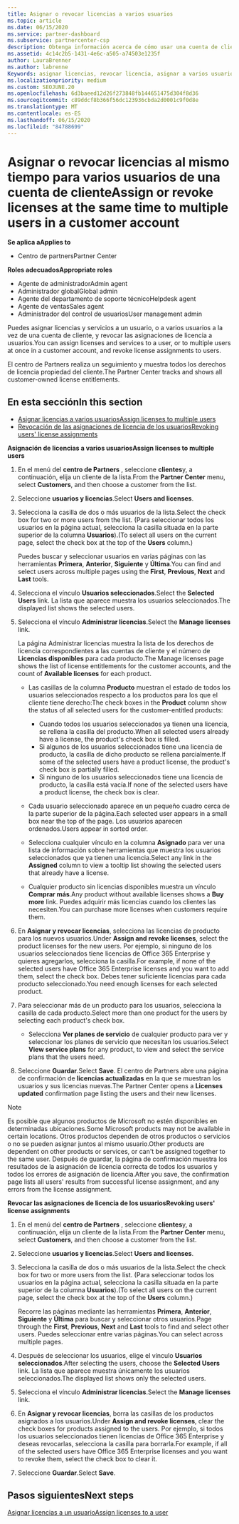 ```yaml
---
title: Asignar o revocar licencias a varios usuarios
ms.topic: article
ms.date: 06/15/2020
ms.service: partner-dashboard
ms.subservice: partnercenter-csp
description: Obtenga información acerca de cómo usar una cuenta de cliente para asignar o revocar licencias y servicios a un usuario o a varios usuarios a la vez.
ms.assetid: 4c14c2b5-1431-4e6c-a505-a74503e1235f
author: LauraBrenner
ms.author: labrenne
Keywords: asignar licencias, revocar licencia, asignar a varios usuarios,
ms.localizationpriority: medium
ms.custom: SEOJUNE.20
ms.openlocfilehash: 6d3baeed12d26f273848fb144651475d304f8d36
ms.sourcegitcommit: c89ddcf8b366f56dc123936cbda2d0001c9f0d8e
ms.translationtype: MT
ms.contentlocale: es-ES
ms.lasthandoff: 06/15/2020
ms.locfileid: "84788699"
---
```

# <a name="assign-or-revoke-licenses-at-the-same-time-to-multiple-users-in-a-customer-account"></a><span data-ttu-id="9dfc2-104">Asignar o revocar licencias al mismo tiempo para varios usuarios de una cuenta de cliente</span><span class="sxs-lookup"><span data-stu-id="9dfc2-104">Assign or revoke licenses at the same time to multiple users in a customer account</span></span>

<span data-ttu-id="9dfc2-105">**Se aplica a**</span><span class="sxs-lookup"><span data-stu-id="9dfc2-105">**Applies to**</span></span>

- <span data-ttu-id="9dfc2-106">Centro de partners</span><span class="sxs-lookup"><span data-stu-id="9dfc2-106">Partner Center</span></span>

<span data-ttu-id="9dfc2-107">**Roles adecuados**</span><span class="sxs-lookup"><span data-stu-id="9dfc2-107">**Appropriate roles**</span></span>

- <span data-ttu-id="9dfc2-108">Agente de administrador</span><span class="sxs-lookup"><span data-stu-id="9dfc2-108">Admin agent</span></span>
- <span data-ttu-id="9dfc2-109">Administrador global</span><span class="sxs-lookup"><span data-stu-id="9dfc2-109">Global admin</span></span>
- <span data-ttu-id="9dfc2-110">Agente del departamento de soporte técnico</span><span class="sxs-lookup"><span data-stu-id="9dfc2-110">Helpdesk agent</span></span>
- <span data-ttu-id="9dfc2-111">Agente de ventas</span><span class="sxs-lookup"><span data-stu-id="9dfc2-111">Sales agent</span></span>
- <span data-ttu-id="9dfc2-112">Administrador del control de usuarios</span><span class="sxs-lookup"><span data-stu-id="9dfc2-112">User management admin</span></span>

<span data-ttu-id="9dfc2-113">Puedes asignar licencias y servicios a un usuario, o a varios usuarios a la vez de una cuenta de cliente, y revocar las asignaciones de licencia a usuarios.</span><span class="sxs-lookup"><span data-stu-id="9dfc2-113">You can assign licenses and services to a user, or to multiple users at once in a customer account, and revoke license assignments to users.</span></span>

<span data-ttu-id="9dfc2-114">El centro de Partners realiza un seguimiento y muestra todos los derechos de licencia propiedad del cliente.</span><span class="sxs-lookup"><span data-stu-id="9dfc2-114">The Partner Center tracks and shows all customer-owned license entitlements.</span></span>

## <a name="in-this-section"></a><span data-ttu-id="9dfc2-115">En esta sección</span><span class="sxs-lookup"><span data-stu-id="9dfc2-115">In this section</span></span>


- [<span data-ttu-id="9dfc2-116">Asignar licencias a varios usuarios</span><span class="sxs-lookup"><span data-stu-id="9dfc2-116">Assign licenses to multiple users</span></span>](#assign-licenses-to-groups)
- [<span data-ttu-id="9dfc2-117">Revocación de las asignaciones de licencia de los usuarios</span><span class="sxs-lookup"><span data-stu-id="9dfc2-117">Revoking users' license assignments</span></span>](#revoking-licenses)

<a href="" id="assign-licenses-to-groups"></a>
<span data-ttu-id="9dfc2-118">**Asignación de licencias a varios usuarios**</span><span class="sxs-lookup"><span data-stu-id="9dfc2-118">**Assign licenses to multiple users**</span></span>

1. <span data-ttu-id="9dfc2-119">En el menú del **centro de Partners** , seleccione **clientes**y, a continuación, elija un cliente de la lista.</span><span class="sxs-lookup"><span data-stu-id="9dfc2-119">From the **Partner Center** menu, select **Customers**, and then choose a customer from the list.</span></span>

2. <span data-ttu-id="9dfc2-120">Seleccione **usuarios y licencias**.</span><span class="sxs-lookup"><span data-stu-id="9dfc2-120">Select **Users and licenses**.</span></span>

3. <span data-ttu-id="9dfc2-121">Selecciona la casilla de dos o más usuarios de la lista.</span><span class="sxs-lookup"><span data-stu-id="9dfc2-121">Select the check box for two or more users from the list.</span></span> <span data-ttu-id="9dfc2-122">(Para seleccionar todos los usuarios en la página actual, selecciona la casilla situada en la parte superior de la columna **Usuarios**).</span><span class="sxs-lookup"><span data-stu-id="9dfc2-122">(To select all users on the current page, select the check box at the top of the **Users** column.)</span></span>

    <span data-ttu-id="9dfc2-123">Puedes buscar y seleccionar usuarios en varias páginas con las herramientas **Primera**, **Anterior**, **Siguiente** y **Última**.</span><span class="sxs-lookup"><span data-stu-id="9dfc2-123">You can find and select users across multiple pages using the **First**, **Previous**, **Next** and **Last** tools.</span></span>

4. <span data-ttu-id="9dfc2-124">Selecciona el vínculo **Usuarios seleccionados**.</span><span class="sxs-lookup"><span data-stu-id="9dfc2-124">Select the **Selected Users** link.</span></span> <span data-ttu-id="9dfc2-125">La lista que aparece muestra los usuarios seleccionados.</span><span class="sxs-lookup"><span data-stu-id="9dfc2-125">The displayed list shows the selected users.</span></span>

5. <span data-ttu-id="9dfc2-126">Selecciona el vínculo **Administrar licencias**.</span><span class="sxs-lookup"><span data-stu-id="9dfc2-126">Select the **Manage licenses** link.</span></span>

    <span data-ttu-id="9dfc2-127">La página Administrar licencias muestra la lista de los derechos de licencia correspondientes a las cuentas de cliente y el número de **Licencias disponibles** para cada producto.</span><span class="sxs-lookup"><span data-stu-id="9dfc2-127">The Manage licenses page shows the list of license entitlements for the customer accounts, and the count of **Available licenses** for each product.</span></span>

    -   <span data-ttu-id="9dfc2-128">Las casillas de la columna **Producto** muestran el estado de todos los usuarios seleccionados respecto a los productos para los que el cliente tiene derecho:</span><span class="sxs-lookup"><span data-stu-id="9dfc2-128">The check boxes in the **Product** column show the status of all selected users for the customer-entitled products:</span></span>

        -   <span data-ttu-id="9dfc2-129">Cuando todos los usuarios seleccionados ya tienen una licencia, se rellena la casilla del producto.</span><span class="sxs-lookup"><span data-stu-id="9dfc2-129">When all selected users already have a license, the product's check box is filled.</span></span>
        -   <span data-ttu-id="9dfc2-130">Si algunos de los usuarios seleccionados tiene una licencia de producto, la casilla de dicho producto se rellena parcialmente.</span><span class="sxs-lookup"><span data-stu-id="9dfc2-130">If some of the selected users have a product license, the product's check box is partially filled.</span></span>
        -   <span data-ttu-id="9dfc2-131">Si ninguno de los usuarios seleccionados tiene una licencia de producto, la casilla está vacía.</span><span class="sxs-lookup"><span data-stu-id="9dfc2-131">If none of the selected users have a product license, the check box is clear.</span></span>
    -   <span data-ttu-id="9dfc2-132">Cada usuario seleccionado aparece en un pequeño cuadro cerca de la parte superior de la página.</span><span class="sxs-lookup"><span data-stu-id="9dfc2-132">Each selected user appears in a small box near the top of the page.</span></span> <span data-ttu-id="9dfc2-133">Los usuarios aparecen ordenados.</span><span class="sxs-lookup"><span data-stu-id="9dfc2-133">Users appear in sorted order.</span></span>

    -   <span data-ttu-id="9dfc2-134">Selecciona cualquier vínculo en la columna **Asignado** para ver una lista de información sobre herramientas que muestra los usuarios seleccionados que ya tienen una licencia.</span><span class="sxs-lookup"><span data-stu-id="9dfc2-134">Select any link in the **Assigned** column to view a tooltip list showing the selected users that already have a license.</span></span>

    -   <span data-ttu-id="9dfc2-135">Cualquier producto sin licencias disponibles muestra un vínculo **Comprar más**.</span><span class="sxs-lookup"><span data-stu-id="9dfc2-135">Any product without available licenses shows a **Buy more** link.</span></span> <span data-ttu-id="9dfc2-136">Puedes adquirir más licencias cuando los clientes las necesiten.</span><span class="sxs-lookup"><span data-stu-id="9dfc2-136">You can purchase more licenses when customers require them.</span></span>

6.  <span data-ttu-id="9dfc2-137">En **Asignar y revocar licencias**, selecciona las licencias de producto para los nuevos usuarios.</span><span class="sxs-lookup"><span data-stu-id="9dfc2-137">Under **Assign and revoke licenses**, select the product licenses for the new users.</span></span> <span data-ttu-id="9dfc2-138">Por ejemplo, si ninguno de los usuarios seleccionados tiene licencias de Office 365 Enterprise y quieres agregarlos, selecciona la casilla.</span><span class="sxs-lookup"><span data-stu-id="9dfc2-138">For example, if none of the selected users have Office 365 Enterprise licenses and you want to add them, select the check box.</span></span> <span data-ttu-id="9dfc2-139">Debes tener suficiente licencias para cada producto seleccionado.</span><span class="sxs-lookup"><span data-stu-id="9dfc2-139">You need enough licenses for each selected product.</span></span>

7. <span data-ttu-id="9dfc2-140">Para seleccionar más de un producto para los usuarios, selecciona la casilla de cada producto.</span><span class="sxs-lookup"><span data-stu-id="9dfc2-140">Select more than one product for the users by selecting each product's check box.</span></span>
    -   <span data-ttu-id="9dfc2-141">Selecciona **Ver planes de servicio** de cualquier producto para ver y seleccionar los planes de servicio que necesitan los usuarios.</span><span class="sxs-lookup"><span data-stu-id="9dfc2-141">Select **View service plans** for any product, to view and select the service plans that the users need.</span></span>

8. <span data-ttu-id="9dfc2-142">Seleccione **Guardar**.</span><span class="sxs-lookup"><span data-stu-id="9dfc2-142">Select **Save**.</span></span> <span data-ttu-id="9dfc2-143">El centro de Partners abre una página de confirmación de **licencias actualizadas** en la que se muestran los usuarios y sus licencias nuevas.</span><span class="sxs-lookup"><span data-stu-id="9dfc2-143">The Partner Center opens a **Licenses updated** confirmation page listing the users and their new licenses.</span></span>

>[!NOTE]
><span data-ttu-id="9dfc2-144">Es posible que algunos productos de Microsoft no estén disponibles en determinadas ubicaciones.</span><span class="sxs-lookup"><span data-stu-id="9dfc2-144">Some Microsoft products may not be available in certain locations.</span></span> <span data-ttu-id="9dfc2-145">Otros productos dependen de otros productos o servicios o no se pueden asignar juntos al mismo usuario.</span><span class="sxs-lookup"><span data-stu-id="9dfc2-145">Other products are dependent on other products or services, or can't be assigned together to the same user.</span></span> <span data-ttu-id="9dfc2-146">Después de guardar, la página de confirmación muestra los resultados de la asignación de licencia correcta de todos los usuarios y todos los errores de asignación de licencia.</span><span class="sxs-lookup"><span data-stu-id="9dfc2-146">After you save, the confirmation page lists all users' results from successful license assignment, and any errors from the license assignment.</span></span>


<a href="" id="revoking-licenses"></a>
<span data-ttu-id="9dfc2-147">**Revocar las asignaciones de licencia de los usuarios**</span><span class="sxs-lookup"><span data-stu-id="9dfc2-147">**Revoking users' license assignments**</span></span>

1. <span data-ttu-id="9dfc2-148">En el menú del **centro de Partners** , seleccione **clientes**y, a continuación, elija un cliente de la lista.</span><span class="sxs-lookup"><span data-stu-id="9dfc2-148">From the **Partner Center** menu, select **Customers**, and then choose a customer from the list.</span></span>

2. <span data-ttu-id="9dfc2-149">Seleccione **usuarios y licencias**.</span><span class="sxs-lookup"><span data-stu-id="9dfc2-149">Select **Users and licenses**.</span></span>

3. <span data-ttu-id="9dfc2-150">Selecciona la casilla de dos o más usuarios de la lista.</span><span class="sxs-lookup"><span data-stu-id="9dfc2-150">Select the check box for two or more users from the list.</span></span> <span data-ttu-id="9dfc2-151">(Para seleccionar todos los usuarios en la página actual, selecciona la casilla situada en la parte superior de la columna **Usuarios**).</span><span class="sxs-lookup"><span data-stu-id="9dfc2-151">(To select all users on the current page, select the check box at the top of the **Users** column.)</span></span>

    <span data-ttu-id="9dfc2-152">Recorre las páginas mediante las herramientas **Primera**, **Anterior**, **Siguiente** y **Última** para buscar y seleccionar otros usuarios.</span><span class="sxs-lookup"><span data-stu-id="9dfc2-152">Page through the **First**, **Previous**, **Next** and **Last** tools to find and select other users.</span></span> <span data-ttu-id="9dfc2-153">Puedes seleccionar entre varias páginas.</span><span class="sxs-lookup"><span data-stu-id="9dfc2-153">You can select across multiple pages.</span></span>

4. <span data-ttu-id="9dfc2-154">Después de seleccionar los usuarios, elige el vínculo **Usuarios seleccionados**.</span><span class="sxs-lookup"><span data-stu-id="9dfc2-154">After selecting the users, choose the **Selected Users** link.</span></span> <span data-ttu-id="9dfc2-155">La lista que aparece muestra únicamente los usuarios seleccionados.</span><span class="sxs-lookup"><span data-stu-id="9dfc2-155">The displayed list shows only the selected users.</span></span>

5. <span data-ttu-id="9dfc2-156">Selecciona el vínculo **Administrar licencias**.</span><span class="sxs-lookup"><span data-stu-id="9dfc2-156">Select the **Manage licenses** link.</span></span>

6. <span data-ttu-id="9dfc2-157">En **Asignar y revocar licencias**, borra las casillas de los productos asignados a los usuarios.</span><span class="sxs-lookup"><span data-stu-id="9dfc2-157">Under **Assign and revoke licenses**, clear the check boxes for products assigned to the users.</span></span> <span data-ttu-id="9dfc2-158">Por ejemplo, si todos los usuarios seleccionados tienen licencias de Office 365 Enterprise y deseas revocarlas, selecciona la casilla para borrarla.</span><span class="sxs-lookup"><span data-stu-id="9dfc2-158">For example, if all of the selected users have Office 365 Enterprise licenses and you want to revoke them, select the check box to clear it.</span></span>

7. <span data-ttu-id="9dfc2-159">Seleccione **Guardar**.</span><span class="sxs-lookup"><span data-stu-id="9dfc2-159">Select **Save**.</span></span>

## <a name="next-steps"></a><span data-ttu-id="9dfc2-160">Pasos siguientes</span><span class="sxs-lookup"><span data-stu-id="9dfc2-160">Next steps</span></span>

[<span data-ttu-id="9dfc2-161">Asignar licencias a un usuario</span><span class="sxs-lookup"><span data-stu-id="9dfc2-161">Assign licenses to a user</span></span>](assign-licenses-to-users.md)